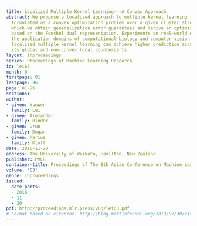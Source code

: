 ```yaml
---
title: Localized Multiple Kernel Learning---A Convex Approach
abstract: We propose a localized approach to multiple kernel learning that can be
  formulated as a convex optimization problem over a given cluster structure. For
  which we obtain generalization error guarantees and derive an optimization algorithm
  based on the Fenchel dual representation. Experiments on real-world datasets from
  the application domains of computational biology and computer vision show that convex
  localized multiple kernel learning can achieve higher prediction accuracies than
  its global and non-convex local counterparts.
layout: inproceedings
series: Proceedings of Machine Learning Research
id: lei63
month: 0
firstpage: 81
lastpage: 96
page: 81-96
sections: 
author:
- given: Yunwen
  family: Lei
- given: Alexander
  family: Binder
- given: Urun
  family: Dogan
- given: Marius
  family: Kloft
date: 2016-11-20
address: The University of Waikato, Hamilton, New Zealand
publisher: PMLR
container-title: Proceedings of The 8th Asian Conference on Machine Learning
volume: '63'
genre: inproceedings
issued:
  date-parts:
  - 2016
  - 11
  - 20
pdf: http://proceedings.mlr.press/v63/lei63.pdf
# Format based on citeproc: http://blog.martinfenner.org/2013/07/30/citeproc-yaml-for-bibliographies/
---
```

